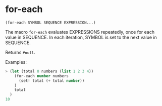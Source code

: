 # for-each

`(for-each SYMBOL SEQUENCE EXPRESSION...)`

The macro `for-each` evaluates EXPRESSIONS repeatedly, once for each
value in SEQUENCE. In each iteration, SYMBOL is set to the next value in
SEQUENCE.

Returns `#null`.

Examples:

```lisp
> (let (total 0 numbers (list 1 2 3 4))
    (for-each number numbers
      (set! total (+ total number))
    )
    total
  )
10
```
